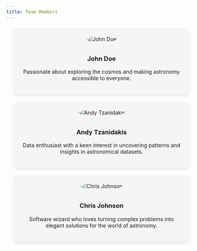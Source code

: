 ```yaml
---
title: Team Members
---
```


<style>
  .team-member {
    border-radius: 10px;
    box-shadow: 0 4px 8px rgba(0, 0, 0, 0.1);
    margin: 20px;
    padding: 20px;
    text-align: center;
    background-color: #f5f5f5;
  }

  .team-member img {
    border-radius: 50%;
    max-width: 150px;
    margin-bottom: 10px;
  }
</style>

<div class="team-member">
    <img src="https://example.com/path/to/img1.jpg" alt="John Doe">
    <h3>John Doe</h3>
    <p class="blurb">Passionate about exploring the cosmos and making astronomy accessible to everyone.</p>
</div>

<div class="team-member">
    <img src="https://astro.washington.edu/sites/astro/files/styles/portrait/public/profile-images/Screen%20Shot%202024-02-10%20at%201.33.38%20PM.png?itok=vND0FoAm" alt="Andy Tzanidakis">
    <h3>Andy Tzanidakis</h3>
    <p class="blurb">Data enthusiast with a keen interest in uncovering patterns and insights in astronomical datasets.</p>
</div>

<div class="team-member">
    <img src="https://example.com/path/to/img3.jpg" alt="Chris Johnson">
    <h3>Chris Johnson</h3>
    <p class="blurb">Software wizard who loves turning complex problems into elegant solutions for the world of astronomy.</p>
</div>
